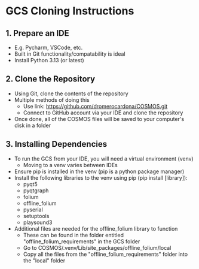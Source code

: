 # GCS Cloning Instructions
## 1. Prepare an IDE
- E.g. Pycharm, VSCode, etc.
- Built in Git functionality/compatability is ideal
- Install Python 3.13 (or latest)
## 2. Clone the Repository
- Using Git, clone the contents of the repository
- Multiple methods of doing this
    - Use link: https://github.com/dromerocardona/COSMOS.git
    - Connect to GitHub account via your IDE and clone the repository
- Once done, all of the COSMOS files will be saved to your computer's disk in a folder
## 3. Installing Dependencies
- To run the GCS from your IDE, you will need a virtual environment (venv)
    - Moving to a venv varies between IDEs
- Ensure pip is installed in the venv (pip is a python package manager)
- Install the following libraries to the venv using pip (pip install [library]):
    - pyqt5
    - pyqtgraph
    - folium
    - offline_folium
    - pyserial
    - setuptools
    - playsound3
- Additional files are needed for the offline_folium library to function
    - These can be found in the folder entitled "offline_folium_requirements" in the GCS folder
    - Go to COSMOS/.venv/Lib/site_packages/offline_folium/local
    - Copy all the files from the "offline_folium_requirements" folder into the "local" folder
